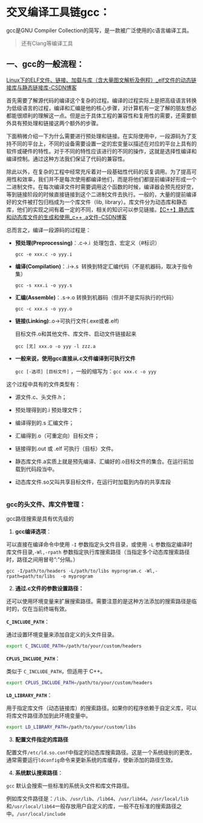 # 交叉编译工具链gcc：

gcc是GNU Compiler Collection的简写，是一款被广泛使用的c语言编译工具。

> 还有Clang等编译工具

## 一、gcc的一般流程：

[Linux下的ELF文件、链接、加载与库（含大量图文解析及例程）_elf文件的动态链接库与静态链接库-CSDN博客](https://blog.csdn.net/weixin_44966641/article/details/120631079)

首先需要了解源代码的编译这个复杂的过程。编译的过程实际上是把高级语言转换为低级语言的过程，编译和汇编是他的核心步骤，对计算机有一定了解的朋友想必都能很顺利的理解这一点。但是出于具体工程的兼容性和复用性的需要，还需要额外具有预处理和链接这两个额外的步骤。

下面稍微介绍一下为什么需要进行预处理和链接。在实际使用中，一段源码为了支持不同的平台上，不同的设备需要设置一定的宏变量以描述在对应的平台上具有的软件或硬件的特性。对于不同的特性应该进行的不同的操作，这就是选择性编译和编译控制。通过这种方法我们保证了代码的兼容性。

除此以外，在复杂的工程中经常充斥着对一段基础性代码的反复调用。为了提高可用性和效率，我们并不是每次使用都编译他们，而是将他们都提前编译好形成一个二进制文件。在每次编译文件时需要调用这个函数的时候，编译器会预先挖好空，等到链接阶段的时候直接链接到这个二进制文件去执行。一般的，大量的提前编译好的文件被打包归档成为一个库文件（lib, library）。库文件分为动态库和静态库，他们的实现之间有着一定的不同，相关的知识可以参见链接。[【C++】静态库和动态库文件的生成和使用_c++ .a文件-CSDN博客](https://blog.csdn.net/weixin_43717839/article/details/127991174?spm=1001.2014.3001.5502)

总而言之，编译一段源码的过程是：

- **预处理(Preprocessing)**：.c->.i  处理包含、宏定义（#标识）
  
  `gcc -e xxx.c -o yyy.i`

- **编译(Compilation)**：.i->.s  转换到特定汇编代码（不是机器码，取决于指令集）
  
  `gcc -s xxx.i -o yyy.s`

- **汇编(Assemble)**：.s->.o 转换到机器码（但并不是实际执行的代码）
  
  `gcc -c xxx.s -o yyy.o`

- **链接(Linking)**:.o->可执行文件(.exe或者.elf) 
  
  目标文件.o和其他文件、库文件、启动文件链接起来
  
  `gcc [无] xxx.o -o yyy -l zzz.a`

- **一般来说，使用gcc直接从.c文件编译到可执行文件**
  
  `gcc [-选项] [目标文件]` ，一般的缩写为：`gcc xxx.c -o yyy`

这个过程中具有的文件类型有：

- 源文件.c、头文件.h；

- 预处理得到的.i 预处理文件；

- 编译得到的.s 汇编文件；

- 汇编得到.o（可重定向）目标文件；

- 链接得到.out 或 .elf 可执行（目标）文件。

- 静态库文件.a实质上就是预先编译、汇编好的.o目标文件的集合。在运行前加载到代码段当中。

- 动态库文件.so又叫共享目标文件，在运行时加载到内存的共享库段

<img src="https://i-blog.csdnimg.cn/blog_migrate/75156451f4a1c350fac1ce0ca1129675.png#pic_center" title="" alt="" data-align="center">

### gcc的头文件、库文件管理：

gcc路径搜索是具有优先级的

1. **gcc编译选项**：

可以直接在编译命令中使用 `-I` 参数指定头文件目录，或使用 `-L` 参数指定编译时库文件目录,`-Wl,-rpath` 参数指定执行库搜索路径（当指定多个动态库搜索路径时，路径之间用冒号”:”分隔。）

```shell
gcc -I/path/to/headers -L/path/to/libs myprogram.c -Wl,-rpath=path/to/libs  -o myprogram
```

2. **通过.c文件的参数设置路径：**

还可以使用环境变量来扩展搜索路径。需要注意的是这种方法添加的搜索路径是临时的，仅在当前终端有效。

**`C_INCLUDE_PATH`**：

通过设置环境变量来添加自定义的头文件目录。

```bash
export C_INCLUDE_PATH=/path/to/your/custom/headers
```

**`CPLUS_INCLUDE_PATH`**：

类似于 `C_INCLUDE_PATH`，但适用于 C++。

```bash
export CPLUS_INCLUDE_PATH=/path/to/your/custom/headers
```

**`LD_LIBRARY_PATH`**：

用于指定库文件（动态链接库）的搜索路径。如果你的程序依赖于自定义库，可以将库文件路径添加到此环境变量中。

```bash
export LD_LIBRARY_PATH=/path/to/your/custom/libs
```

3. **配置文件指定的库路径**

配置文件`/etc/ld.so.conf`中指定的动态库搜索路径。这是一个系统级别的更改，通常需要运行`ldconfig`命令来更新系统的库缓存，使新添加的路径生效。

4. **系统默认搜索路径**：

`gcc` 默认会搜索一些标准的系统头文件和库文件路径。

例如库文件路径是：`/lib`、`/usr/lib`、`/lib64`、`/usr/lib64`。`/usr/local/lib`和`/usr/local/lib64`一般存放用户自定义的库，一般不在标准的搜索路径之中。`/usr/local/include`
